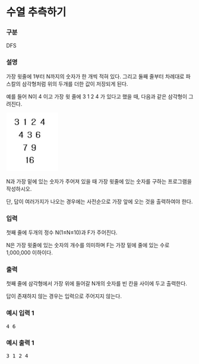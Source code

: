 # 수열 추측하기

### 구분

<p>DFS</p>

### 설명

<p>가장 윗줄에 1부터 N까지의 숫자가 한 개씩 적혀 있다. 그리고 둘째 줄부터 차례대로 파스칼의 삼각형처럼 위의 두개를 더한 값이 저장되게 된다.</p>

<p>예를 들어 N이 4 이고 가장 윗 줄에 3 1 2 4 가 있다고 했을 때, 다음과 같은 삼각형이 그려진다.</p>

<img src="./img.png" alt="img.png" width="140" height="157">

<p>N과 가장 밑에 있는 숫자가 주어져 있을 때 가장 윗줄에 있는 숫자를 구하는 프로그램을 작성하시오.</p>

<p>단, 답이 여러가지가 나오는 경우에는 사전순으로 가장 앞에 오는 것을 출력하여야 한다.</p>

### 입력

<p>첫째 줄에 두개의 정수 N(1≤N≤10)과 F가 주어진다.</p>

<p>N은 가장 윗줄에 있는 숫자의 개수를 의미하며 F는 가장 밑에 줄에 있는 수로 1,000,000 이하이다.</p>

### 출력

<p>첫째 줄에 삼각형에서 가장 위에 들어갈 N개의 숫자를 빈 칸을 사이에 두고 출력한다.</p>

<p>답이 존재하지 않는 경우는 입력으로 주어지지 않는다.</p>

### 예시 입력 1

<pre>4 6</pre>

### 예시 출력 1

<pre>3 1 2 4</pre>
